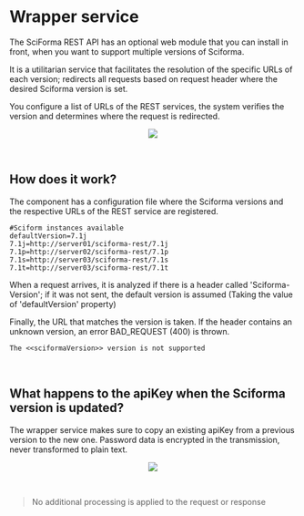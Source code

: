 # Wrapper service

The SciForma REST API has an optional web module that you can install in front, when you want to support multiple versions of Sciforma.

It is a utilitarian service that facilitates the resolution of the specific URLs of each version; redirects all requests based on request header where the desired Sciforma version is set.

You configure a list of URLs of the REST services, the system verifies the version and determines where the request is redirected.

<p align="center">
<img src="https://relevus.github.io/sciforma-rest-services-docs/img/context_wrapper_service.png?raw=true" />
</p>

<br/>

## How does it work?

The component has a configuration file where the Sciforma versions and the respective URLs of the REST service are registered.

```properties
#Sciform instances available
defaultVersion=7.1j
7.1j=http://server01/sciforma-rest/7.1j
7.1p=http://server02/sciforma-rest/7.1p
7.1s=http://server03/sciforma-rest/7.1s
7.1t=http://server03/sciforma-rest/7.1t
```

When a request arrives, it is analyzed if there is a header called 'Sciforma-Version'; if it was not sent, the default version is assumed (Taking the value of 'defaultVersion' property)

Finally, the URL that matches the version is taken. If the header contains an unknown version, an error BAD_REQUEST (400) is thrown.

```
The <<sciformaVersion>> version is not supported
```

<br/>

## What happens to the apiKey when the Sciforma version is updated?

The wrapper service makes sure to copy an existing apiKey from a previous version to the new one. Password data is encrypted in the transmission, never transformed to plain text.

<p align="center">
<img src="https://relevus.github.io/sciforma-rest-services-docs/img/apiKeyCompatibility.png?raw=true" />
</p>

<br/>


> No additional processing is applied to the request or response
